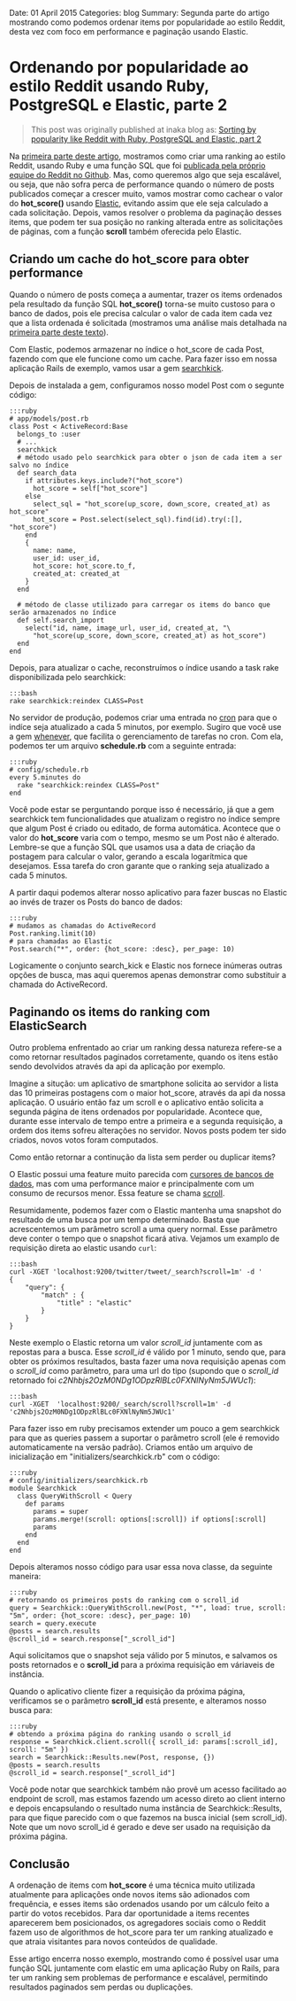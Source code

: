 Date: 01 April 2015
Categories: blog
Summary: Segunda parte do artigo mostrando como podemos ordenar items por popularidade ao estilo Reddit, desta vez com foco em performance e paginação usando Elastic.

# Ordenando por popularidade ao estilo Reddit usando Ruby, PostgreSQL e Elastic, parte 2

> This post was originally published at inaka blog as: [Sorting by popularity like Reddit with Ruby, PostgreSQL and Elastic, part 2](http://inaka.net/blog/2015/04/01/hot-score-with-ruby-postgresql-and-elastic-part-2/)

Na [primeira parte deste artigo](/blog/hot-score-usando-ruby-postgresql-e-elastic-parte-1), mostramos como criar uma ranking ao estilo Reddit, usando Ruby e uma função SQL que foi [publicada pela próprio equipe do Reddit no Github](https://github.com/reddit/reddit/blob/master/sql/functions.sql). Mas, como queremos algo que seja escalável, ou seja, que não sofra perca de performance quando o número de posts publicados começar a crescer muito, vamos mostrar como cachear o valor do __hot_score()__ usando [Elastic](http://www.elastic.co/), evitando assim que ele seja calculado a cada solicitação. Depois, vamos resolver o problema da paginação desses items, que podem ter sua posição no ranking alterada entre as solicitações de páginas, com a função __scroll__ também oferecida pelo Elastic.

## Criando um cache do hot_score para obter performance

Quando o número de posts começa a aumentar, trazer os items ordenados pela resultado da função SQL __hot_score()__ torna-se muito custoso para o banco de dados, pois ele precisa calcular o valor de cada item cada vez que a lista ordenada é solicitada (mostramos uma análise mais detalhada na [primeira parte deste texto](/blog/hot-score-usando-ruby-postgresql-e-elastic-parte-1)).

Com Elastic, podemos armazenar no índice o hot_score de cada Post, fazendo com que ele funcione como um cache. Para fazer isso em nossa aplicação Rails de exemplo, vamos usar a gem [searchkick](https://github.com/ankane/searchkick).

Depois de instalada a gem, configuramos nosso model Post com o segunte código:

    :::ruby
    # app/models/post.rb
    class Post < ActiveRecord:Base
      belongs_to :user
      # ...
      searchkick
      # método usado pelo searchkick para obter o json de cada item a ser salvo no índice
      def search_data
        if attributes.keys.include?("hot_score")
          hot_score = self["hot_score"]
        else
          select_sql = "hot_score(up_score, down_score, created_at) as hot_score"
          hot_score = Post.select(select_sql).find(id).try(:[], "hot_score")
        end
        {
          name: name,
          user_id: user_id,
          hot_score: hot_score.to_f,
          created_at: created_at
        }
      end

      # método de classe utilizado para carregar os items do banco que serão armazenados no índice
      def self.search_import
        select("id, name, image_url, user_id, created_at, "\
          "hot_score(up_score, down_score, created_at) as hot_score")
      end
    end

Depois, para atualizar o cache, reconstruímos o índice usando a task rake disponibilizada pelo searchkick:

    :::bash
    rake searchkick:reindex CLASS=Post

No servidor de produção, podemos criar uma entrada no [cron](http://en.wikipedia.org/wiki/Cron) para que o indíce seja atualizado a cada 5 minutos, por exemplo. Sugiro que você use a gem [whenever](https://github.com/javan/whenever), que facilita o gerenciamento de tarefas no cron. Com ela, podemos ter um arquivo __schedule.rb__ com a seguinte entrada:

    :::ruby
    # config/schedule.rb
    every 5.minutes do
      rake "searchkick:reindex CLASS=Post"
    end

Você pode estar se perguntando porque isso é necessário, já que a gem searchkick tem funcionalidades que atualizam o registro no índice sempre que algum Post é criado ou editado, de forma automática. Acontece que o valor do __hot_score__ varia com o tempo, mesmo se um Post não é alterado. Lembre-se que a função SQL que usamos usa a data de criação da postagem para calcular o valor, gerando a escala logarítmica que desejamos. Essa tarefa do cron garante que o ranking seja atualizado a cada 5 minutos. 

A partir daqui podemos alterar nosso aplicativo para fazer buscas no Elastic ao invés de trazer os Posts do banco de dados:

    :::ruby
    # mudamos as chamadas do ActiveRecord
    Post.ranking.limit(10)
    # para chamadas ao Elastic
    Post.search("*", order: {hot_score: :desc}, per_page: 10)

Logicamente o conjunto search_kick e Elastic nos fornece inúmeras outras opções de busca, mas aqui queremos apenas demonstrar como substituir a chamada do ActiveRecord.

## Paginando os items do ranking com ElasticSearch

Outro problema enfrentado ao criar um ranking dessa natureza refere-se a como retornar resultados paginados corretamente, quando os itens estão sendo devolvidos através da api da aplicação por exemplo.

Imagine a situção: um aplicativo de smartphone solicita ao servidor a lista das 10 primeiras postagens com o maior hot_score, através da api da nossa aplicação. O usuário então faz um scroll e o aplicativo então solicita a segunda página de itens ordenados por popularidade. Acontece que, durante esse intervalo de tempo entre a primeira e a segunda requisição, a ordem dos items sofreu alterações no servidor. Novos posts podem ter sido criados, novos votos foram computados.

Como então retornar a continução da lista sem perder ou duplicar items?

O Elastic possui uma feature muito parecida com [cursores de bancos de dados](http://www.postgresql.org/docs/9.2/static/plpgsql-cursors.html), mas com uma performance maior e principalmente com um consumo de recursos menor. Essa feature se chama [scroll](http://www.elastic.co/guide/en/elasticsearch/reference/current/search-request-scroll.html).

Resumidamente, podemos fazer com o Elastic mantenha uma snapshot do resultado de uma busca por um tempo determinado. Basta que acrescentemos um parâmetro scroll a uma query normal. Esse parâmetro deve conter o tempo que o snapshot ficará ativa. Vejamos um examplo de requisição direta ao elastic usando `curl`:

    :::bash
    curl -XGET 'localhost:9200/twitter/tweet/_search?scroll=1m' -d '
    {
        "query": {
            "match" : {
                "title" : "elastic"
            }
        }
    }

Neste exemplo o Elastic retorna um valor _scroll_id_ juntamente com as repostas para a busca. Esse _scroll_id_ é válido por 1 minuto, sendo que, para obter os próximos resultados, basta fazer uma nova requisição apenas com o _scroll_id_ como parâmetro, para uma url do tipo (supondo que o _scroll_id_ retornado foi _c2Nhbjs2OzM0NDg1ODpzRlBLc0FXNlNyNm5JWUc1_):

    :::bash
    curl -XGET  'localhost:9200/_search/scroll?scroll=1m' -d 'c2Nhbjs2OzM0NDg1ODpzRlBLc0FXNlNyNm5JWUc1'

Para fazer isso em ruby precisamos extender um pouco a gem searchkick para que as queries passem a suportar o parâmetro scroll (ele é removido automaticamente na versão padrão). Criamos então um arquivo de inicialização em "initializers/searchkick.rb" com o código:

    :::ruby
    # config/initializers/searchkick.rb
    module Searchkick
      class QueryWithScroll < Query
        def params
          params = super
          params.merge!(scroll: options[:scroll]) if options[:scroll]
          params
        end
      end
    end

Depois alteramos nosso código para usar essa nova classe, da seguinte maneira:

    :::ruby
    # retornando os primeiros posts do ranking com o scroll_id
    query = Searchkick::QueryWithScroll.new(Post, "*", load: true, scroll: "5m", order: {hot_score: :desc}, per_page: 10)
    search = query.execute
    @posts = search.results
    @scroll_id = search.response["_scroll_id"]

Aqui solicitamos que o snapshot seja válido por 5 minutos, e salvamos os posts retornados e o __scroll_id__ para a próxima requisição em váriaveis de instância.

Quando o aplicativo cliente fizer a requisição da próxima página, verificamos se o parâmetro __scroll_id__ está presente, e alteramos nosso busca para:

    :::ruby
    # obtendo a próxima página do ranking usando o scroll_id
    response = Searchkick.client.scroll({ scroll_id: params[:scroll_id], scroll: "5m" })
    search = Searchkick::Results.new(Post, response, {})
    @posts = search.results
    @scroll_id = search.response["_scroll_id"]

Você pode notar que searchkick também não provê um acesso facilitado ao endpoint de scroll, mas estamos fazendo um acesso direto ao client interno e depois encapsulando o resultado numa instância de Searchkick::Results, para que fique parecido com o que fazemos na busca inicial (sem scroll_id). Note que um novo scroll_id é gerado e deve ser usado na requisição da próxima página.

## Conclusão

A ordenação de items com __hot_score__ é uma técnica muito utilizada atualmente para aplicações onde novos items são adionados com frequência, e esses items são ordenados usando por um cálculo feito a partir do votos recebidos. Para dar oportunidade a items recentes aparecerem bem posicionados, os agregadores sociais como o Reddit fazem uso de algorithmos de hot_score para ter um ranking atualizado e que atraia visitantes para novos conteúdos de qualidade.

Esse artigo encerra nosso exemplo, mostrando como é possível usar uma função SQL juntamente com elastic em uma aplicação Ruby on Rails, para ter um ranking sem problemas de performance e escalável, permitindo resultados paginados sem perdas ou duplicações.
